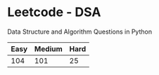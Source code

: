 # Leetcode - DSA

Data Structure and Algorithm Questions in Python

| Easy   |  Medium  | Hard |
|--------|----------|------|
|   104  |    101   |  25  |
